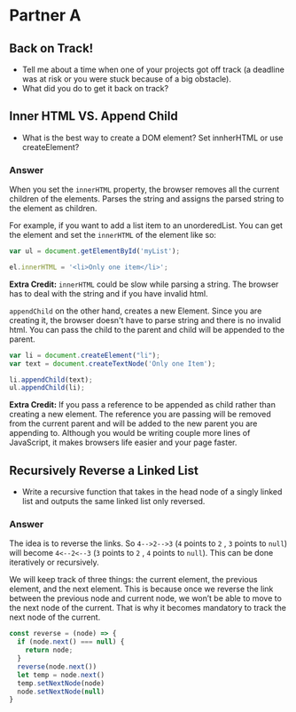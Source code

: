 # Partner A

## Back on Track!
* Tell me about a time when one of your projects got off­ track (a deadline was at risk or you were stuck because of a big obstacle).
* What did you do to get it back on track?

## Inner HTML VS. Append Child
* What is the best way to create a DOM element? Set innherHTML or use createElement?

### Answer
When you set the `innerHTML` property, the browser removes all the current children of the elements. Parses the string and assigns the parsed string to the element as children.

For example, if you want to add a list item to an unorderedList. You can get the element and set the `innerHTML` of the element like so:

```JavaScript
var ul = document.getElementById('myList');

el.innerHTML = '<li>Only one item</li>';
```              

**Extra Credit:** `innerHTML` could be slow while parsing a string. The browser has to deal with the string and if you have invalid html.

`appendChild` on the other hand, creates a new Element. Since you are creating it, the browser doesn't have to parse string and there is no invalid html. You can pass the child to the parent and child will be appended to the parent.

```JavaScript
var li = document.createElement("li");
var text = document.createTextNode('Only one Item');

li.appendChild(text);
ul.appendChild(li);
```

**Extra Credit:** If you pass a reference to be appended as child rather than creating a new element. The reference you are passing will be removed from the current parent and will be added to the new parent you are appending to.  Although you would be writing couple more lines of JavaScript, it makes browsers life easier and your page faster.

## Recursively Reverse a Linked List
* Write a recursive function that takes in the head node of a singly linked list and outputs the same linked list only reversed.

### Answer
The idea is to reverse the links. So `4-->2-->3` (`4` points to `2` , `3` points to `null`) will become `4<--2<--3` (`3` points to `2` , `4` points to `null`). This can be done iteratively or recursively.

We will keep track of three things: the current element, the previous element, and the next element. This is because once we reverse the link between the previous node and current node, we won’t be able to move to the next node of the current. That is why it becomes mandatory to track the next node of the current.

```JavaScript
const reverse = (node) => {
  if (node.next() === null) {
    return node;
  }
  reverse(node.next())
  let temp = node.next()
  temp.setNextNode(node)
  node.setNextNode(null)
}
```

